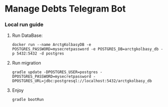 # Manage Debts Telegram Bot

### Local run guide

1. Run DataBase:
    
    ```docker run --name ArctgKolbasyDB -e POSTGRES_PASSWORD=mysecretpassword -e POSTGRES_DB=arctgkolbasy_db -p 5432:5432 -d postgres```

2. Run migration
    
    ```gradle update -DPOSTGRES_USER=postgres -DPOSTGRES_PASSWORD=mysecretpassword -DPOSTGRES_URL=jdbc:postgresql://localhost:5432/arctgkolbasy_db```

3. Enjoy

   ```gradle bootRun```
